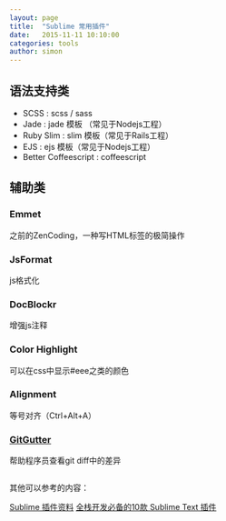 ```yaml
---
layout: page
title:  "Sublime 常用插件"
date:   2015-11-11 10:10:00
categories: tools
author: simon
---
```


## 语法支持类

* SCSS : scss / sass
* Jade : jade 模板 （常见于Nodejs工程）
* Ruby Slim : slim 模板（常见于Rails工程）
* EJS : ejs 模板（常见于Nodejs工程）
* Better Coffeescript : coffeescript

## 辅助类

### Emmet

之前的ZenCoding，一种写HTML标签的极简操作


### JsFormat

js格式化

### DocBlockr

增强js注释

### Color Highlight

可以在css中显示#eee之类的颜色

### Alignment

等号对齐（Ctrl+Alt+A）

### [GitGutter](https://github.com/jisaacks/GitGutter)

帮助程序员查看git diff中的差异

<img src="/img/git_gutter.png" alt="">

其他可以参考的内容：

[Sublime 插件资料](https://github.com/jikeytang/sublime-text)
[全栈开发必备的10款 Sublime Text 插件](http://www.cnblogs.com/lhb25/p/10-essential-sublime-text-plugins.html)
